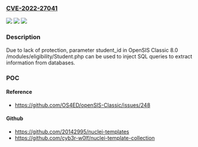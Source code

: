 ### [CVE-2022-27041](https://cve.mitre.org/cgi-bin/cvename.cgi?name=CVE-2022-27041)
![](https://img.shields.io/static/v1?label=Product&message=n%2Fa&color=blue)
![](https://img.shields.io/static/v1?label=Version&message=n%2Fa&color=blue)
![](https://img.shields.io/static/v1?label=Vulnerability&message=n%2Fa&color=brighgreen)

### Description

Due to lack of protection, parameter student_id in OpenSIS Classic 8.0 /modules/eligibility/Student.php can be used to inject SQL queries to extract information from databases.

### POC

#### Reference
- https://github.com/OS4ED/openSIS-Classic/issues/248

#### Github
- https://github.com/20142995/nuclei-templates
- https://github.com/cyb3r-w0lf/nuclei-template-collection


